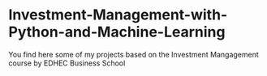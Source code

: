 # Investment-Management-with-Python-and-Machine-Learning
You find here some of my projects based on the Investment Mangagement course by EDHEC Business School
